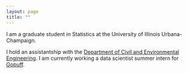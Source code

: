 ```yaml
---
layout: page
title: ""
---
```


I am a graduate student in Statistics at the University of Illinois Urbana-Champaign.

I hold an assistantship with the [Department of Civil and Environmental Engineering](https://cee.illinois.edu). I am currently working a data scientist summer intern for [Gopuff](https://gopuff.com/go/about-us).

